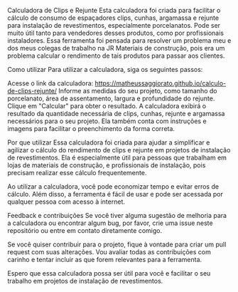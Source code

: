 Calculadora de Clips e Rejunte
Esta calculadora foi criada para facilitar o cálculo de consumo de espaçadores clips, cunhas, argamassa e rejunte para instalação de revestimentos, especialmente porcelanatos.
Pode ser muito útil tanto para vendedores desses produtos, como por profissionais instaladores.
Essa ferramenta foi pensada para resolver um problema meu e dos meus colegas de trabalho na JR Materiais de construção, pois era um problema calcular o rendimento de tais
produtos para passar aos clientes.

Como utilizar
Para utilizar a calculadora, siga os seguintes passos:

Acesse o link da calculadora: https://matheussaggiorato.github.io/calculo-de-clips-rejunte/
Informe as medidas do seu projeto, como tamanho do porcelanato, área de assentamento, largura e profundidade do rejunte.
Clique em "Calcular" para obter o resultado.
A calculadora exibirá o resultado da quantidade necessária de clips, cunhas, rejunte e argamassa necessários para o seu projeto.
Ela também conta com instruções e imagens para facilitar o preenchimento da forma correta.

Por que utilizar
Essa calculadora foi criada para ajudar a simplificar e agilizar o cálculo do rendimento de clips e rejunte em projetos de instalação de revestimentos. Ela é especialmente útil para pessoas que trabalham em lojas de materiais de construção, e profissionais de instalação, pois precisam realizar esse cálculo frequentemente.

Ao utilizar a calculadora, você pode economizar tempo e evitar erros de cálculo. Além disso, a ferramenta é fácil de usar e pode ser acessada por qualquer pessoa com acesso à internet.

Feedback e contribuições
Se você tiver alguma sugestão de melhoria para a calculadora ou encontrar algum bug, por favor, crie uma issue neste repositório ou entre em contato diretamente comigo.

Se você quiser contribuir para o projeto, fique à vontade para criar um pull request com suas alterações. Vou avaliar todas as contribuições com carinho e tentar incluir as que forem relevantes para a ferramenta.

Espero que essa calculadora possa ser útil para você e facilitar o seu trabalho em projetos de instalação de revestimentos.
